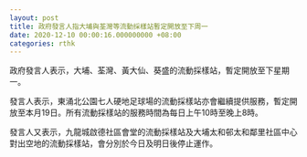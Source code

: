 ```yaml
---
layout: post
title: 政府發言人指大埔與荃灣等流動採樣站暫定開放至下周一
date: 2020-12-10 00:00:16.000000000 +08:00
categories: rthk
---
```


政府發言人表示，大埔、荃灣、黃大仙、葵盛的流動採樣站，暫定開放至下星期一。

發言人表示，東涌北公園七人硬地足球場的流動採樣站亦會繼續提供服務，暫定開放至本月19日。所有流動採樣站的服務時間為每日上午10時至晚上8時。

發言人又表示，九龍城啟德社區會堂的流動採樣站及大埔太和邨太和鄰里社區中心對出空地的流動採樣站，會分別於今日及明日後停止運作。
